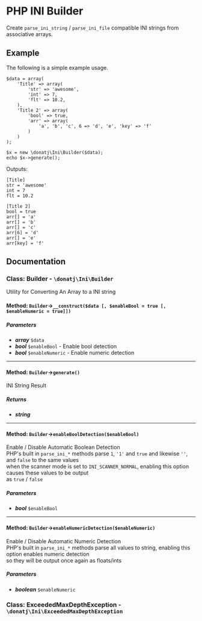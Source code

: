 # PHP INI Builder

Create `parse_ini_string` / `parse_ini_file` compatible INI strings from associative arrays.

## Example

The following is a simple example usage.

```
$data = array(
	'Title' => array(
		'str' => 'awesome',
		'int' => 7,
		'flt' => 10.2,
	),
	'Title 2' => array(
		'bool' => true,
		'arr' => array(
			'a', 'b', 'c', 6 => 'd', 'e', 'key' => 'f'
		)
	)
);

$x = new \donatj\Ini\Builder($data);
echo $x->generate();
```

Outputs:

```
[Title]
str = 'awesome'
int = 7
flt = 10.2

[Title 2]
bool = true
arr[] = 'a'
arr[] = 'b'
arr[] = 'c'
arr[6] = 'd'
arr[] = 'e'
arr[key] = 'f'
```

## Documentation

### Class: Builder - `\donatj\Ini\Builder`

Utility for Converting An Array to a INI string

#### Method: `Builder`->`__construct($data [, $enableBool = true [, $enableNumeric = true]])`

##### Parameters

- ***array*** `$data`
- ***bool*** `$enableBool` - Enable bool detection
- ***bool*** `$enableNumeric` - Enable numeric detection



---

#### Method: `Builder`->`generate()`

INI String Result  
  


##### Returns

- ***string***


---

#### Method: `Builder`->`enableBoolDetection($enableBool)`

Enable / Disable Automatic Boolean Detection  
PHP's built in `parse_ini_*` methods parse `1`, `'1'` and `true` and likewise `''`, and `false` to the same values  
when the scanner mode is set to `INI_SCANNER_NORMAL`, enabling this option causes these values to be output  
as `true` / `false`  


##### Parameters

- ***bool*** `$enableBool`



---

#### Method: `Builder`->`enableNumericDetection($enableNumeric)`

Enable / Disable Automatic Numeric Detection  
PHP's built in `parse_ini_*` methods parse all values to string, enabling this option enables numeric detection  
so they will be output once again as floats/ints  


##### Parameters

- ***boolean*** `$enableNumeric`



### Class: ExceededMaxDepthException - `\donatj\Ini\ExceededMaxDepthException`

